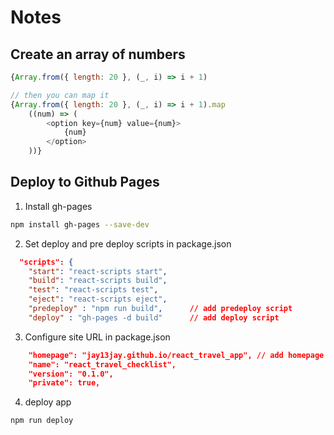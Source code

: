 # Notes

## Create an array of numbers
```js
{Array.from({ length: 20 }, (_, i) => i + 1)

// then you can map it
{Array.from({ length: 20 }, (_, i) => i + 1).map
    ((num) => (
        <option key={num} value={num}>
            {num}
        </option>
    ))}
```

## Deploy to Github Pages
1) Install gh-pages
```bash
npm install gh-pages --save-dev
```
2) Set deploy and pre deploy scripts in package.json
```json
  "scripts": {
    "start": "react-scripts start",
    "build": "react-scripts build",
    "test": "react-scripts test",
    "eject": "react-scripts eject",
    "predeploy" : "npm run build",      // add predeploy script
    "deploy" : "gh-pages -d build"      // add deploy script
```

3) Configure site URL in package.json
```json
    "homepage": "jay13jay.github.io/react_travel_app", // add homepage line above name
    "name": "react_travel_checklist",
    "version": "0.1.0",
    "private": true,
```

4) deploy app
```bash
npm run deploy
```
